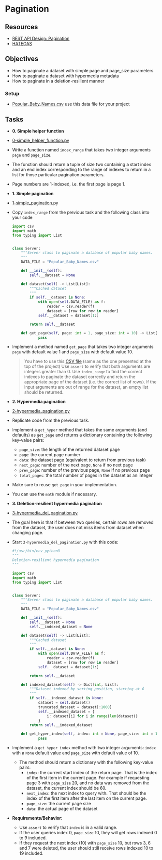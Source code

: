 # Pagination

## Resources

* [REST API Design: Pagination](https://www.moesif.com/blog/technical/api-design/REST-API-Design-Filtering-Sorting-and-Pagination/#pagination)
* [HATEOAS](https://en.wikipedia.org/wiki/HATEOAS)

## Objectives

* How to paginate a dataset with simple page and page_size parameters
* How to paginate a dataset with hypermedia metadata
* How to paginate in a deletion-resilient manner

### Setup
* [Popular_Baby_Names.csv](https://s3.amazonaws.com/alx-intranet.hbtn.io/uploads/misc/2020/5/7d3576d97e7560ae85135cc214ffe2b3412c51d7.csv?X-Amz-Algorithm=AWS4-HMAC-SHA256&X-Amz-Credential=AKIARDDGGGOUSBVO6H7D%2F20230721%2Fus-east-1%2Fs3%2Faws4_request&X-Amz-Date=20230721T075328Z&X-Amz-Expires=86400&X-Amz-SignedHeaders=host&X-Amz-Signature=cfb7b2f3efa815eac85e1385cc85e08733174a5c6ae3db7dd54bb936976a5413) use this data file for your project

## Tasks
* **0. Simple helper function**
- [0-simple_helper_function.py](./0-simple_helper_function.py)

+ Write a function named `index_range` that takes two integer arguments `page` and `page_size`.

+ The function should return a tuple of size two containing a start index and an end index corresponding to the range of indexes to return in a list for those particular pagination parameters.

+ Page numbers are 1-indexed, i.e. the first page is page 1.

* **1. Simple pagination**
- [1-simple_pagination.py](./1-simple_pagination.py)

+ Copy `index_range` from the previous task and the following class into your code
    ``````python
    import csv
    import math
    from typing import List


    class Server:
        """Server class to paginate a database of popular baby names.
        """
        DATA_FILE = "Popular_Baby_Names.csv"

        def __init__(self):
            self.__dataset = None

        def dataset(self) -> List[List]:
            """Cached dataset
            """
            if self.__dataset is None:
                with open(self.DATA_FILE) as f:
                    reader = csv.reader(f)
                    dataset = [row for row in reader]
                self.__dataset = dataset[1:]

            return self.__dataset

        def get_page(self, page: int = 1, page_size: int = 10) -> List[List]:
                pass
    ``````

+ Implement a method named `get_page` that takes two integer arguments `page` with default value 1 and `page_size` with default value 10.

    > You have to use this [CSV file](https://s3.amazonaws.com/alx-intranet.hbtn.io/uploads/misc/2020/5/7d3576d97e7560ae85135cc214ffe2b3412c51d7.csv?X-Amz-Algorithm=AWS4-HMAC-SHA256&X-Amz-Credential=AKIARDDGGGOUSBVO6H7D%2F20230721%2Fus-east-1%2Fs3%2Faws4_request&X-Amz-Date=20230721T075328Z&X-Amz-Expires=86400&X-Amz-SignedHeaders=host&X-Amz-Signature=cfb7b2f3efa815eac85e1385cc85e08733174a5c6ae3db7dd54bb936976a5413) (same as the one presented at the top of the project)
    > Use `assert` to verify that both arguments are integers greater than 0.
    > Use `index_range` to find the correct indexes to paginate the dataset correctly and return the appropriate page of the dataset (i.e. the correct list of rows).
    > If the input arguments are out of range for the dataset, an empty list should be returned.

* **2. Hypermedia pagination**
- [2-hypermedia_pagination.py](./2-hypermedia_pagination.py)

+ Replicate code from the previous task.

+ Implement a `get_hyper` method that takes the same arguments (and defaults) as `get_page` and returns a dictionary containing the following key-value pairs:

    + `page_size`: the length of the returned dataset page
    + `page`: the current page number
    + `data`: the dataset page (equivalent to return from previous task)
    + `next_page`: number of the next page, `None` if no next page
    + `prev_page`: number of the previous page, `None` if no previous page
    + `total_pages`: the total number of pages in the dataset as an integer
+ Make sure to reuse `get_page` in your implementation.
+ You can use the `math` module if necessary.

* **3. Deletion-resilient hypermedia pagination**
- [3-hypermedia_del_pagination.py](./3-hypermedia_del_pagination.py)

+ The goal here is that if between two queries, certain rows are removed from the dataset, the user does not miss items from dataset when changing page.

+ Start `3-hypermedia_del_pagination.py` with this code:
    ``````python
    #!/usr/bin/env python3
    """
    Deletion-resilient hypermedia pagination
    """

    import csv
    import math
    from typing import List


    class Server:
        """Server class to paginate a database of popular baby names.
        """
        DATA_FILE = "Popular_Baby_Names.csv"

        def __init__(self):
            self.__dataset = None
            self.__indexed_dataset = None

        def dataset(self) -> List[List]:
            """Cached dataset
            """
            if self.__dataset is None:
                with open(self.DATA_FILE) as f:
                    reader = csv.reader(f)
                    dataset = [row for row in reader]
                self.__dataset = dataset[1:]

            return self.__dataset

        def indexed_dataset(self) -> Dict[int, List]:
            """Dataset indexed by sorting position, starting at 0
            """
            if self.__indexed_dataset is None:
                dataset = self.dataset()
                truncated_dataset = dataset[:1000]
                self.__indexed_dataset = {
                    i: dataset[i] for i in range(len(dataset))
                }
            return self.__indexed_dataset

        def get_hyper_index(self, index: int = None, page_size: int = 10) -> Dict:
                pass
    ``````

+ Implement a `get_hyper_index` method with two integer arguments: `index` with a `None` default value and `page_size` with default value of 10.

    + The method should return a dictionary with the following key-value pairs:
        - `index`: the current start index of the return page. That is the index of the first item in the current page. For example if requesting page 3 with `page_size` 20, and no data was removed from the dataset, the current index should be 60.
        - `next_index`: the next index to query with. That should be the index of the first item after the last item on the current page.
        - `page_size`: the current page size
        - `data`: the actual page of the dataset

* **Requirements/Behavior**:

    + Use `assert` to verify that `index` is in a valid range.
    + If the user queries index 0, `page_size` 10, they will get rows indexed 0 to 9 included.
    + If they request the next index (10) with `page_size` 10, but rows 3, 6 and 7 were deleted, the user should still receive rows indexed 10 to 19 included.